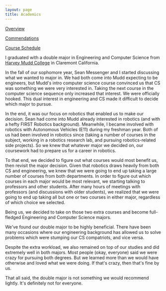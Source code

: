 ```yaml
---
layout: page
title: Academics
---
```


[Overview](https://sites.google.com/site/tayloredwardpeterson/academics)

[Commendations](https://sites.google.com/site/tayloredwardpeterson/academics/commendations)

[Course Schedule](https://sites.google.com/site/tayloredwardpeterson/academics/course-scheule)

I graduated with a double major in Engineering and Computer Science from [Harvey Mudd College](http://www.hmc.edu/) in Claremont California. 

In the fall of our sophomore year, Sean Messenger and I started discussing what we wanted to major in. We had both come into Mudd expecting to be engineers, but Mudd's intro computer science course convinced us that CS was something we were very interested in. Taking the next course in the computer science sequence only increased that interest. We were officially hooked. This dual interest in engineering and CS made it difficult to decide which major to pursue. 

In the end, it was our focus on robotics that enabled us to make our decision. Sean had come into Mudd already interested in robotics (and with a hefty FIRST Robotics background). Meanwhile, I became involved with robotics with Autonomous Vehicles (E11) during my freshman year. Both of us had been involved in robotics since (taking a number of courses in the subject, working in a robotics research lab, and pursuing robotics-related side projects). So we knew that whatever major we decided on, our coursework had to prepare us for a career in robotics. 

To that end, we decided to figure out what courses would most benefit us, then revisit the major decision. Given that robotics draws heavily from both CS and engineering, we knew that we were going to end up taking a large number of courses from both departments. In order to figure out which courses in each major would be most relevant, we starting talking to professors and other students.  After many hours of meetings with professors (and discussions with older students), we realized that we were going to end up taking all but one or two courses in either major, regardless of which choice we selected. 

Being us, we decided to take on those two extra courses and become full-fledged Engineering and Computer Science majors. 

We've found our double major to be highly beneficial. There have been many occasions where our engineering background has allowed us to solve problems which were stumping our CS compatriots, and vice versa. 

Despite the extra workload, we also remained on top of our studies and did extremely well in both majors. Most people (okay, everyone) said we were crazy for pursuing both degrees. But we learned more than we would have otherwise and loved what we were doing. If that's crazy, then that's fine by us. 

That all said, the double major is not something we would recommend lightly. It's definitely not for everyone. 
